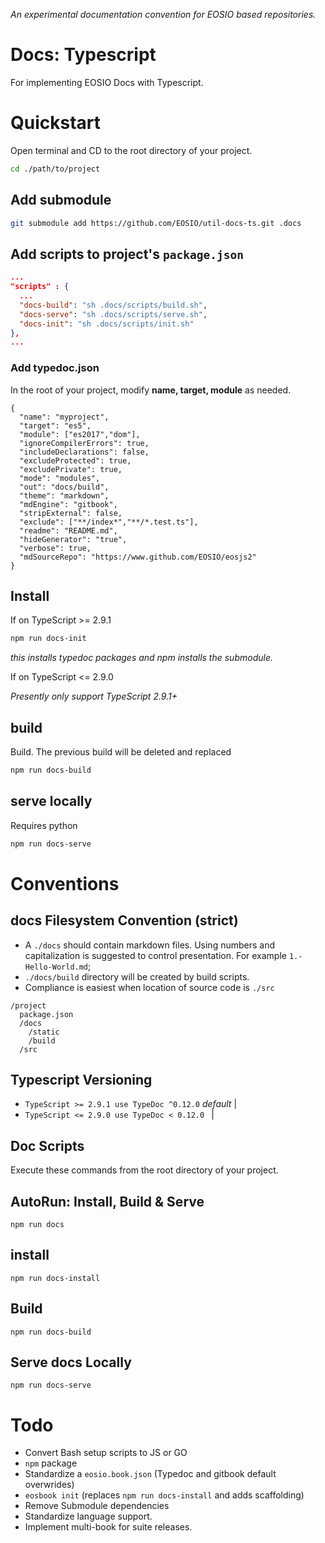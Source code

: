 _An experimental documentation convention for EOSIO based repositories._

# Docs: Typescript
For implementing EOSIO Docs with Typescript.

# Quickstart
Open terminal and CD to the root directory of your project.
```bash
cd ./path/to/project
```

## Add submodule
```bash
git submodule add https://github.com/EOSIO/util-docs-ts.git .docs
```

## Add scripts to project's `package.json`
```json
...
"scripts" : {
  ...
  "docs-build": "sh .docs/scripts/build.sh",
  "docs-serve": "sh .docs/scripts/serve.sh",
  "docs-init": "sh .docs/scripts/init.sh"
},
...
```

### Add typedoc.json

In the root of your project, modify **name, target, module** as needed.
```
{
  "name": "myproject",
  "target": "es5",
  "module": ["es2017","dom"],
  "ignoreCompilerErrors": true,
  "includeDeclarations": false,
  "excludeProtected": true,
  "excludePrivate": true,
  "mode": "modules",
  "out": "docs/build",
  "theme": "markdown",
  "mdEngine": "gitbook",
  "stripExternal": false,
  "exclude": ["**/index*","**/*.test.ts"],
  "readme": "README.md",
  "hideGenerator": "true",
  "verbose": true,
  "mdSourceRepo": "https://www.github.com/EOSIO/eosjs2"
}
```

## Install

If on TypeScript >= 2.9.1

```bash
npm run docs-init
```
_this installs typedoc packages and npm installs the submodule._

If on TypeScript <= 2.9.0

_Presently only support TypeScript 2.9.1+_

## build
Build. The previous build will be deleted and replaced
```bash
npm run docs-build
```

## serve locally
Requires python
```bash
npm run docs-serve
```

# Conventions

## docs Filesystem Convention (strict)
- A `./docs` should contain markdown files. Using numbers and capitalization is suggested to control presentation. For example `1.-Hello-World.md`;
- `./docs/build` directory will be created by build scripts.
- Compliance is easiest when location of source code is `./src`

```
/project
  package.json
  /docs
    /static
    /build
  /src
```

## Typescript Versioning
* `TypeScript >= 2.9.1 use TypeDoc ^0.12.0` _default_ |
* `TypeScript <= 2.9.0 use TypeDoc < 0.12.0 ` |

## Doc Scripts

Execute these commands from the root directory of your project.

## AutoRun: Install, Build & Serve
```
npm run docs
```

## install
```
npm run docs-install
```

## Build
```
npm run docs-build
```

## Serve docs Locally
```
npm run docs-serve
```

# Todo
- Convert Bash setup scripts to JS or GO
- `npm` package
- Standardize a `eosio.book.json` (Typedoc and gitbook default overwrides)
- `eosbook init` (replaces `npm run docs-install` and adds scaffolding)
- Remove Submodule dependencies
- Standardize language support.
- Implement multi-book for suite releases.
